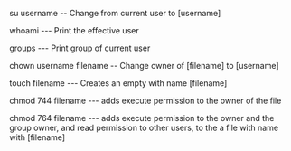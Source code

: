  su username -- Change from current user to [username]

whoami --- Print the effective user

groups --- Print group of current user

chown username filename -- Change owner of [filename] to [username]

touch filename --- Creates an empty with name [filename]

chmod 744 filename --- adds execute permission to the owner of the file 

chmod 764 filename --- adds execute permission to the owner and the group owner, and read permission to other users, to the a file with name with [filename]


